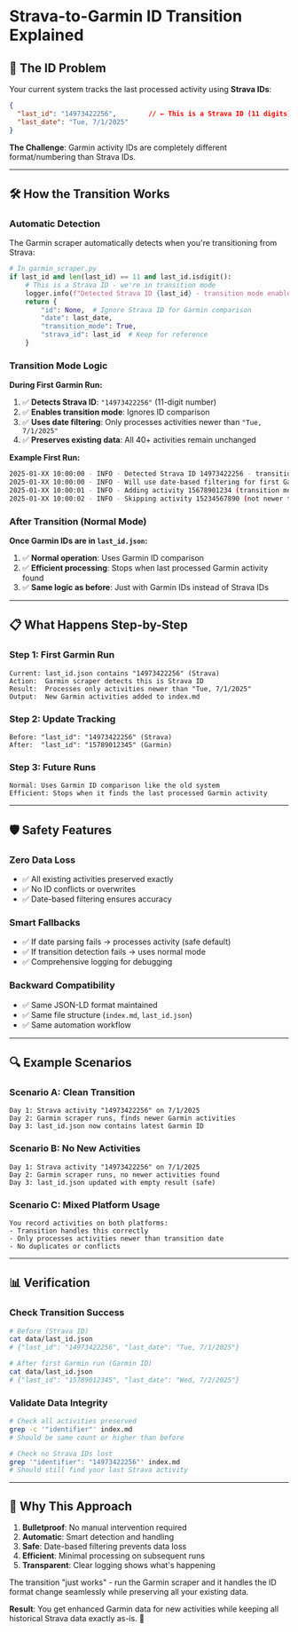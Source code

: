 # Strava-to-Garmin ID Transition Explained

## 🔄 **The ID Problem**

Your current system tracks the last processed activity using **Strava IDs**:
```json
{
  "last_id": "14973422256",        // ← This is a Strava ID (11 digits)
  "last_date": "Tue, 7/1/2025"
}
```

**The Challenge**: Garmin activity IDs are completely different format/numbering than Strava IDs.

---

## 🛠️ **How the Transition Works**

### **Automatic Detection**
The Garmin scraper automatically detects when you're transitioning from Strava:

```python
# In garmin_scraper.py
if last_id and len(last_id) == 11 and last_id.isdigit():
    # This is a Strava ID - we're in transition mode
    logger.info(f"Detected Strava ID {last_id} - transition mode enabled")
    return {
        "id": None,  # Ignore Strava ID for Garmin comparison
        "date": last_date,
        "transition_mode": True,
        "strava_id": last_id  # Keep for reference
    }
```

### **Transition Mode Logic**

**During First Garmin Run:**
1. ✅ **Detects Strava ID**: `"14973422256"` (11-digit number)
2. ✅ **Enables transition mode**: Ignores ID comparison
3. ✅ **Uses date filtering**: Only processes activities newer than `"Tue, 7/1/2025"`
4. ✅ **Preserves existing data**: All 40+ activities remain unchanged

**Example First Run:**
```bash
2025-01-XX 10:00:00 - INFO - Detected Strava ID 14973422256 - transition mode enabled
2025-01-XX 10:00:00 - INFO - Will use date-based filtering for first Garmin sync
2025-01-XX 10:00:01 - INFO - Adding activity 15678901234 (transition mode - newer than Tue, 7/1/2025)
2025-01-XX 10:00:02 - INFO - Skipping activity 15234567890 (not newer than last Strava date)
```

### **After Transition (Normal Mode)**

**Once Garmin IDs are in `last_id.json`:**
1. ✅ **Normal operation**: Uses Garmin ID comparison
2. ✅ **Efficient processing**: Stops when last processed Garmin activity found
3. ✅ **Same logic as before**: Just with Garmin IDs instead of Strava IDs

---

## 📋 **What Happens Step-by-Step**

### **Step 1: First Garmin Run**
```
Current: last_id.json contains "14973422256" (Strava)
Action:  Garmin scraper detects this is Strava ID
Result:  Processes only activities newer than "Tue, 7/1/2025"
Output:  New Garmin activities added to index.md
```

### **Step 2: Update Tracking**
```
Before: "last_id": "14973422256" (Strava)
After:  "last_id": "15789012345" (Garmin)
```

### **Step 3: Future Runs**
```
Normal: Uses Garmin ID comparison like the old system
Efficient: Stops when it finds the last processed Garmin activity
```

---

## 🛡️ **Safety Features**

### **Zero Data Loss**
- ✅ All existing activities preserved exactly
- ✅ No ID conflicts or overwrites
- ✅ Date-based filtering ensures accuracy

### **Smart Fallbacks**
- ✅ If date parsing fails → processes activity (safe default)
- ✅ If transition detection fails → uses normal mode
- ✅ Comprehensive logging for debugging

### **Backward Compatibility**
- ✅ Same JSON-LD format maintained
- ✅ Same file structure (`index.md`, `last_id.json`)
- ✅ Same automation workflow

---

## 🔍 **Example Scenarios**

### **Scenario A: Clean Transition**
```
Day 1: Strava activity "14973422256" on 7/1/2025
Day 2: Garmin scraper runs, finds newer Garmin activities
Day 3: last_id.json now contains latest Garmin ID
```

### **Scenario B: No New Activities**
```
Day 1: Strava activity "14973422256" on 7/1/2025
Day 2: Garmin scraper runs, no newer activities found
Day 3: last_id.json updated with empty result (safe)
```

### **Scenario C: Mixed Platform Usage**
```
You record activities on both platforms:
- Transition handles this correctly
- Only processes activities newer than transition date
- No duplicates or conflicts
```

---

## 📊 **Verification**

### **Check Transition Success**
```bash
# Before (Strava ID)
cat data/last_id.json
# {"last_id": "14973422256", "last_date": "Tue, 7/1/2025"}

# After first Garmin run (Garmin ID)
cat data/last_id.json  
# {"last_id": "15789012345", "last_date": "Wed, 7/2/2025"}
```

### **Validate Data Integrity**
```bash
# Check all activities preserved
grep -c '"identifier"' index.md
# Should be same count or higher than before

# Check no Strava IDs lost
grep '"identifier": "14973422256"' index.md
# Should still find your last Strava activity
```

---

## 🎯 **Why This Approach**

1. **Bulletproof**: No manual intervention required
2. **Automatic**: Smart detection and handling
3. **Safe**: Date-based filtering prevents data loss
4. **Efficient**: Minimal processing on subsequent runs
5. **Transparent**: Clear logging shows what's happening

The transition "just works" - run the Garmin scraper and it handles the ID format change seamlessly while preserving all your existing data.

**Result**: You get enhanced Garmin data for new activities while keeping all historical Strava data exactly as-is. 🎉 